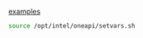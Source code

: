 [examples](https://1drv.ms/f/c/65d398a25e42310c/EvW_8rxA2NFJmDxxV1YJNAIBMIV7_kyBQVwpKi6CA0bV2A?e=t48WD8)

``` bash
source /opt/intel/oneapi/setvars.sh
```